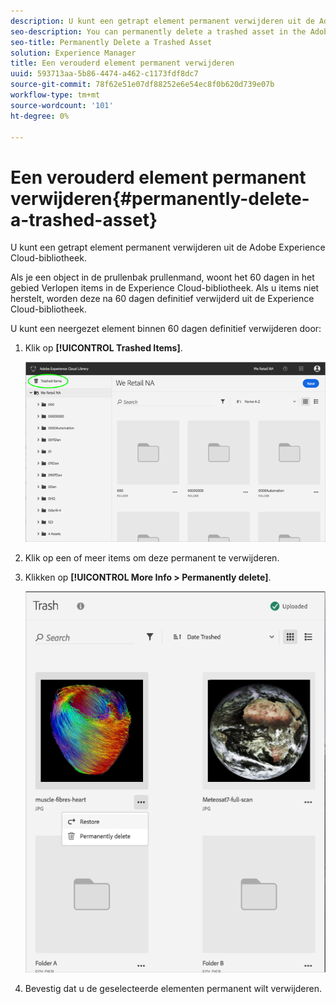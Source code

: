```yaml
---
description: U kunt een getrapt element permanent verwijderen uit de Adobe Experience Cloud-bibliotheek.
seo-description: You can permanently delete a trashed asset in the Adobe Experience Cloud Library.
seo-title: Permanently Delete a Trashed Asset
solution: Experience Manager
title: Een verouderd element permanent verwijderen
uuid: 593713aa-5b86-4474-a462-c1173fdf8dc7
source-git-commit: 78f62e51e07df88252e6e54ec8f0b620d739e07b
workflow-type: tm+mt
source-wordcount: '101'
ht-degree: 0%

---
```



# Een verouderd element permanent verwijderen{#permanently-delete-a-trashed-asset}

U kunt een getrapt element permanent verwijderen uit de Adobe Experience Cloud-bibliotheek.

Als je een object in de prullenbak prullenmand, woont het 60 dagen in het gebied Verlopen items in de Experience Cloud-bibliotheek. Als u items niet herstelt, worden deze na 60 dagen definitief verwijderd uit de Experience Cloud-bibliotheek.

U kunt een neergezet element binnen 60 dagen definitief verwijderen door:

1. Klik op **[!UICONTROL Trashed Items]**.

   ![](assets/library_general_trashed_items.png)

1. Klik op een of meer items om deze permanent te verwijderen.
1. Klikken op **[!UICONTROL More Info > Permanently delete]**.

   ![](assets/library_restore_perm_delete.png)

1. Bevestig dat u de geselecteerde elementen permanent wilt verwijderen.

